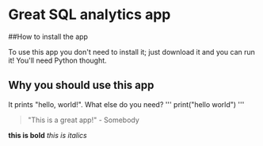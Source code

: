 # Great SQL analytics app

##How to install the app


To use this app you don't need to install it; just download it and you can run it!
You'll need Python thought.
## Why you should use this app

It prints "hello, world!". What else do you need?
'''
print("hello world")
'''

> "This is a great app!" - Somebody

**this is bold**
_this is italics_
